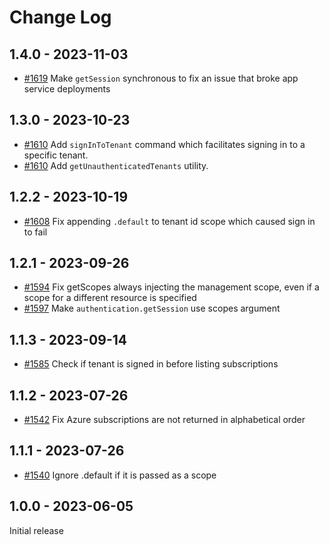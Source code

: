 # Change Log

## 1.4.0 - 2023-11-03

-   [#1619](https://github.com/microsoft/vscode-azuretools/pull/1619) Make
    `getSession` synchronous to fix an issue that broke app service deployments

## 1.3.0 - 2023-10-23

-   [#1610](https://github.com/microsoft/vscode-azuretools/pull/1610) Add
    `signInToTenant` command which facilitates signing in to a specific tenant.
-   [#1610](https://github.com/microsoft/vscode-azuretools/pull/1610) Add
    `getUnauthenticatedTenants` utility.

## 1.2.2 - 2023-10-19

-   [#1608](https://github.com/microsoft/vscode-azuretools/pull/1608) Fix
    appending `.default` to tenant id scope which caused sign in to fail

## 1.2.1 - 2023-09-26

-   [#1594](https://github.com/microsoft/vscode-azuretools/pull/1594) Fix
    getScopes always injecting the management scope, even if a scope for a
    different resource is specified
-   [#1597](https://github.com/microsoft/vscode-azuretools/pull/1597) Make
    `authentication.getSession` use scopes argument

## 1.1.3 - 2023-09-14

-   [#1585](https://github.com/microsoft/vscode-azuretools/pull/1585) Check if
    tenant is signed in before listing subscriptions

## 1.1.2 - 2023-07-26

-   [#1542](https://github.com/microsoft/vscode-azuretools/pull/1542) Fix Azure
    subscriptions are not returned in alphabetical order

## 1.1.1 - 2023-07-26

-   [#1540](https://github.com/microsoft/vscode-azuretools/pull/1540) Ignore
    .default if it is passed as a scope

## 1.0.0 - 2023-06-05

Initial release
